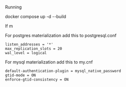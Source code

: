 

Running

docker compose up -d --build

If m


For postgres materialization add this to postgresql.conf

```
listen_addresses = '*'
max_replication_slots = 20
wal_level = logical
```

For mysql materialization add this to my.cnf

```
default-authentication-plugin = mysql_native_password
gtid-mode = ON
enforce-gtid-consistency = ON
```
